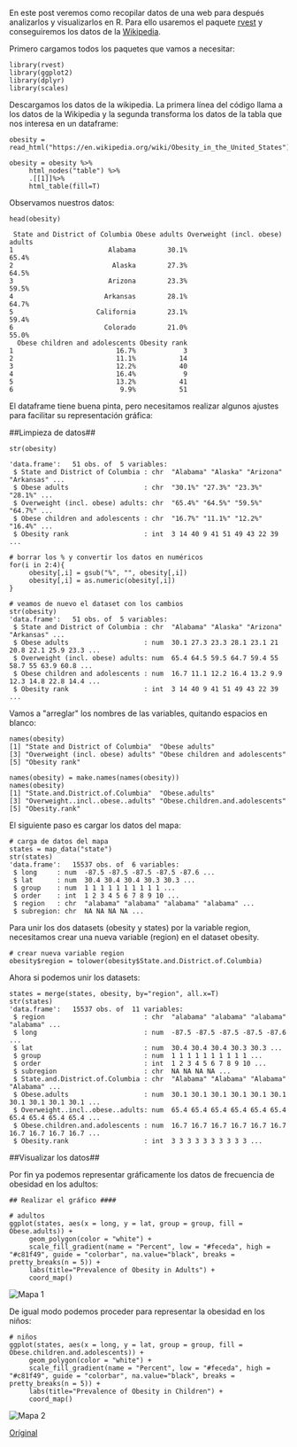 En este post veremos como recopilar datos de una web para después analizarlos y visualizarlos en R. Para ello usaremos el paquete [rvest](https://www.rdocumentation.org/packages/rvest/versions/0.3.2) y conseguiremos los datos de la [Wikipedia](https://en.wikipedia.org/wiki/Obesity_in_the_United_States).

Primero cargamos todos los paquetes que vamos a necesitar:

```
library(rvest)
library(ggplot2)
library(dplyr)
library(scales)
```

Descargamos los datos de la wikipedia. La primera línea del código llama a los datos de la Wikipedia y la segunda transforma los datos de la tabla que nos interesa en un dataframe:

```
obesity = read_html("https://en.wikipedia.org/wiki/Obesity_in_the_United_States")

obesity = obesity %>%
     html_nodes("table") %>%
     .[[1]]%>%
     html_table(fill=T)
```

Observamos nuestros datos:

```
head(obesity)
```

```
 State and District of Columbia Obese adults Overweight (incl. obese) adults
1                        Alabama        30.1%                           65.4%
2                         Alaska        27.3%                           64.5%
3                        Arizona        23.3%                           59.5%
4                       Arkansas        28.1%                           64.7%
5                     California        23.1%                           59.4%
6                       Colorado        21.0%                           55.0%
  Obese children and adolescents Obesity rank
1                          16.7%            3
2                          11.1%           14
3                          12.2%           40
4                          16.4%            9
5                          13.2%           41
6                           9.9%           51
```

El dataframe tiene buena pinta, pero necesitamos realizar algunos ajustes para facilitar su representación gráfica:

##Limpieza de datos##

```
str(obesity)

'data.frame':	51 obs. of  5 variables:
 $ State and District of Columbia : chr  "Alabama" "Alaska" "Arizona" "Arkansas" ...
 $ Obese adults                   : chr  "30.1%" "27.3%" "23.3%" "28.1%" ...
 $ Overweight (incl. obese) adults: chr  "65.4%" "64.5%" "59.5%" "64.7%" ...
 $ Obese children and adolescents : chr  "16.7%" "11.1%" "12.2%" "16.4%" ...
 $ Obesity rank                   : int  3 14 40 9 41 51 49 43 22 39 ...

# borrar los % y convertir los datos en numéricos
for(i in 2:4){
     obesity[,i] = gsub("%", "", obesity[,i])
     obesity[,i] = as.numeric(obesity[,i])
}

# veamos de nuevo el dataset con los cambios
str(obesity)
'data.frame':	51 obs. of  5 variables:
 $ State and District of Columbia : chr  "Alabama" "Alaska" "Arizona" "Arkansas" ...
 $ Obese adults                   : num  30.1 27.3 23.3 28.1 23.1 21 20.8 22.1 25.9 23.3 ...
 $ Overweight (incl. obese) adults: num  65.4 64.5 59.5 64.7 59.4 55 58.7 55 63.9 60.8 ...
 $ Obese children and adolescents : num  16.7 11.1 12.2 16.4 13.2 9.9 12.3 14.8 22.8 14.4 ...
 $ Obesity rank                   : int  3 14 40 9 41 51 49 43 22 39 ...
```

Vamos a "arreglar" los nombres de las variables, quitando espacios en blanco:

```
names(obesity)
[1] "State and District of Columbia"  "Obese adults"                   
[3] "Overweight (incl. obese) adults" "Obese children and adolescents" 
[5] "Obesity rank"

names(obesity) = make.names(names(obesity))
names(obesity)
[1] "State.and.District.of.Columbia"  "Obese.adults"                   
[3] "Overweight..incl..obese..adults" "Obese.children.and.adolescents" 
[5] "Obesity.rank"
```

El siguiente paso es cargar los datos del mapa:

```
# carga de datos del mapa
states = map_data("state")
str(states)
'data.frame':	15537 obs. of  6 variables:
 $ long     : num  -87.5 -87.5 -87.5 -87.5 -87.6 ...
 $ lat      : num  30.4 30.4 30.4 30.3 30.3 ...
 $ group    : num  1 1 1 1 1 1 1 1 1 1 ...
 $ order    : int  1 2 3 4 5 6 7 8 9 10 ...
 $ region   : chr  "alabama" "alabama" "alabama" "alabama" ...
 $ subregion: chr  NA NA NA NA ...
```

Para unir los dos datasets (obesity y states) por la variable region, necesitamos crear una nueva variable (region) en el dataset obesity.

```
# crear nueva variable region
obesity$region = tolower(obesity$State.and.District.of.Columbia)
```

Ahora si podemos unir los datasets:

```
states = merge(states, obesity, by="region", all.x=T)
str(states)
'data.frame':	15537 obs. of  11 variables:
 $ region                         : chr  "alabama" "alabama" "alabama" "alabama" ...
 $ long                           : num  -87.5 -87.5 -87.5 -87.5 -87.6 ...
 $ lat                            : num  30.4 30.4 30.4 30.3 30.3 ...
 $ group                          : num  1 1 1 1 1 1 1 1 1 1 ...
 $ order                          : int  1 2 3 4 5 6 7 8 9 10 ...
 $ subregion                      : chr  NA NA NA NA ...
 $ State.and.District.of.Columbia : chr  "Alabama" "Alabama" "Alabama" "Alabama" ...
 $ Obese.adults                   : num  30.1 30.1 30.1 30.1 30.1 30.1 30.1 30.1 30.1 30.1 ...
 $ Overweight..incl..obese..adults: num  65.4 65.4 65.4 65.4 65.4 65.4 65.4 65.4 65.4 65.4 ...
 $ Obese.children.and.adolescents : num  16.7 16.7 16.7 16.7 16.7 16.7 16.7 16.7 16.7 16.7 ...
 $ Obesity.rank                   : int  3 3 3 3 3 3 3 3 3 3 ...
```

##Visualizar los datos##

Por fin ya podemos representar gráficamente los datos de frecuencia de obesidad en los adultos:

```
## Realizar el gráfico ####

# adultos
ggplot(states, aes(x = long, y = lat, group = group, fill = Obese.adults)) + 
     geom_polygon(color = "white") +
     scale_fill_gradient(name = "Percent", low = "#feceda", high = "#c81f49", guide = "colorbar", na.value="black", breaks = pretty_breaks(n = 5)) +
     labs(title="Prevalence of Obesity in Adults") +
     coord_map()
``` 

![Mapa 1](http://datascienceplus.com/wp-content/uploads/2016/06/adults.png)

De igual modo podemos proceder para representar la obesidad en los niños:

```
# niños
ggplot(states, aes(x = long, y = lat, group = group, fill = Obese.children.and.adolescents)) + 
     geom_polygon(color = "white") +
     scale_fill_gradient(name = "Percent", low = "#feceda", high = "#c81f49", guide = "colorbar", na.value="black", breaks = pretty_breaks(n = 5)) +
     labs(title="Prevalence of Obesity in Children") +
     coord_map()
```

![Mapa 2](http://datascienceplus.com/wp-content/uploads/2016/06/children.png)


[Oríginal](http://datascienceplus.com/visualizing-obesity-across-united-states-by-using-data-from-wikipedia/)
